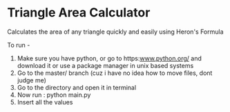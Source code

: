 # Triangle Area Calculator
Calculates the area of any triangle quickly and easily using Heron's Formula

To run - 
 1. Make sure you have python, or go to https:www.python.org/ and download it or use a package manager in unix based systems
 2. Go to the master/ branch (cuz i have no idea how to move files, dont judge me)
 3. Go to the directory and open it in terminal
 4. Now run : 
         python main.py
 4. Insert all the values
